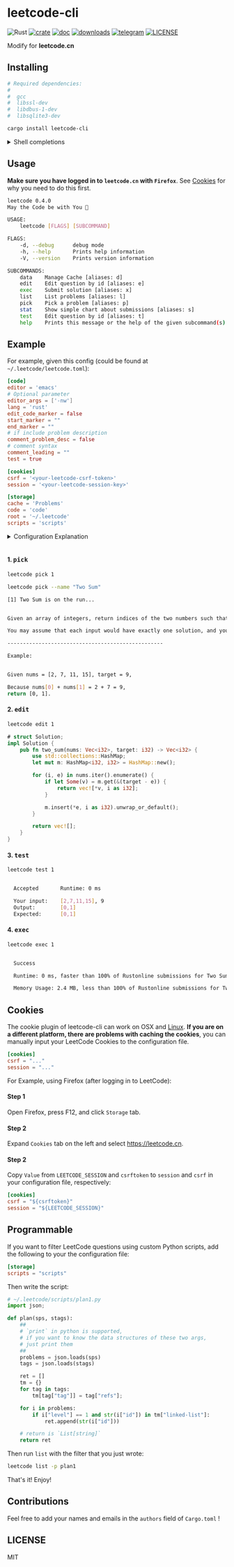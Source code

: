 # leetcode-cli

![Rust](https://github.com/clearloop/leetcode-cli/workflows/leetcode-cli/badge.svg)
[![crate](https://img.shields.io/crates/v/leetcode-cli.svg)](https://crates.io/crates/leetcode-cli)
[![doc](https://img.shields.io/badge/current-docs-brightgreen.svg)](https://docs.rs/leetcode-cli/)
[![downloads](https://img.shields.io/crates/d/leetcode-cli.svg)](https://crates.io/crates/leetcode-cli)
[![telegram](https://img.shields.io/badge/telegram-blue?logo=telegram)](https://t.me/+U_5si6PhWykxZTI1)
[![LICENSE](https://img.shields.io/crates/l/leetcode-cli.svg)](https://choosealicense.com/licenses/mit/)

Modify for **leetcode.cn**

## Installing

```sh
# Required dependencies:
#
#  gcc
#  libssl-dev
#  libdbus-1-dev
#  libsqlite3-dev

cargo install leetcode-cli
```

<details>
<summary>Shell completions</summary>

For Bash and Zsh (by default picks up `$SHELL` from environment)

```sh
eval "$(leetcode completions)"
```

Copy the line above to `.bash_profile` or `.zshrc`

You may also obtain specific shell configuration using.

```sh
leetcode completions fish
```

</details>

## Usage

**Make sure you have logged in to `leetcode.cn` with `Firefox`**. See [Cookies](#cookies) for why you need to do this first.

```sh
leetcode 0.4.0
May the Code be with You 👻

USAGE:
    leetcode [FLAGS] [SUBCOMMAND]

FLAGS:
    -d, --debug      debug mode
    -h, --help       Prints help information
    -V, --version    Prints version information

SUBCOMMANDS:
    data    Manage Cache [aliases: d]
    edit    Edit question by id [aliases: e]
    exec    Submit solution [aliases: x]
    list    List problems [aliases: l]
    pick    Pick a problem [aliases: p]
    stat    Show simple chart about submissions [aliases: s]
    test    Edit question by id [aliases: t]
    help    Prints this message or the help of the given subcommand(s)
```

## Example

For example, given this config (could be found at `~/.leetcode/leetcode.toml`):

```toml
[code]
editor = 'emacs'
# Optional parameter
editor_args = ['-nw']
lang = 'rust'
edit_code_marker = false
start_marker = ""
end_marker = ""
# if include problem description
comment_problem_desc = false
# comment syntax
comment_leading = ""
test = true

[cookies]
csrf = '<your-leetcode-csrf-token>'
session = '<your-leetcode-session-key>'

[storage]
cache = 'Problems'
code = 'code'
root = '~/.leetcode'
scripts = 'scripts'
```

<details>
  <summary>Configuration Explanation</summary>

```toml
[code]
editor = 'emacs'
# Optional parameter
editor_args = ['-nw']
lang = 'rust'
edit_code_marker = true
start_marker = "start_marker"
end_marker = "end_marker"
# if include problem description
comment_problem_desc = true
# comment syntax
comment_leading = "//"
test = true

[cookies]
csrf = '<your-leetcode-csrf-token>'
session = '<your-leetcode-session-key>'

[storage]
cache = 'Problems'
code = 'code'
root = '~/.leetcode'
scripts = 'scripts'
```

If we change the configuration as shown previously, we will get the following code after `leetcode edit 15`.

```rust
// Category: algorithms
// Level: Medium
// Percent: 32.90331%

// Given an integer array nums, return all the triplets [nums[i], nums[j], nums[k]] such that i != j, i != k, and j != k, and nums[i] + nums[j] + nums[k] == 0.
//
// Notice that the solution set must not contain duplicate triplets.
//
//  
// Example 1:
//
// Input: nums = [-1,0,1,2,-1,-4]
// Output: [[-1,-1,2],[-1,0,1]]
// Explanation:
// nums[0] + nums[1] + nums[2] = (-1) + 0 + 1 = 0.
// nums[1] + nums[2] + nums[4] = 0 + 1 + (-1) = 0.
// nums[0] + nums[3] + nums[4] = (-1) + 2 + (-1) = 0.
// The distinct triplets are [-1,0,1] and [-1,-1,2].
// Notice that the order of the output and the order of the triplets does not matter.
//
//
// Example 2:
//
// Input: nums = [0,1,1]
// Output: []
// Explanation: The only possible triplet does not sum up to 0.
//
//
// Example 3:
//
// Input: nums = [0,0,0]
// Output: [[0,0,0]]
// Explanation: The only possible triplet sums up to 0.
//
//
//  
// Constraints:
//
//
// 3 <= nums.length <= 3000
// -10⁵ <= nums[i] <= 10⁵
//

// start_marker
impl Solution {
pub fn three_sum(nums: Vec<i32>) -> Vec<Vec<i32>> {

    }

}
// end_marker

```

</details>

<br>

#### 1. <kbd>pick</kbd>

```sh
leetcode pick 1
```

```sh
leetcode pick --name "Two Sum"
```

```sh
[1] Two Sum is on the run...


Given an array of integers, return indices of the two numbers such that they add up to a specific target.

You may assume that each input would have exactly one solution, and you may not use the same element twice.

--------------------------------------------------

Example:


Given nums = [2, 7, 11, 15], target = 9,

Because nums[0] + nums[1] = 2 + 7 = 9,
return [0, 1].
```

#### 2. <kbd>edit</kbd>

```sh
leetcode edit 1
```

```rust
# struct Solution;
impl Solution {
    pub fn two_sum(nums: Vec<i32>, target: i32) -> Vec<i32> {
        use std::collections::HashMap;
        let mut m: HashMap<i32, i32> = HashMap::new();

        for (i, e) in nums.iter().enumerate() {
            if let Some(v) = m.get(&(target - e)) {
                return vec![*v, i as i32];
            }

            m.insert(*e, i as i32).unwrap_or_default();
        }

        return vec![];
    }
}
```

#### 3. <kbd>test</kbd>

```sh
leetcode test 1
```

```sh

  Accepted       Runtime: 0 ms

  Your input:    [2,7,11,15], 9
  Output:        [0,1]
  Expected:      [0,1]

```

#### 4. <kbd>exec</kbd>

```sh
leetcode exec 1
```

```sh

  Success

  Runtime: 0 ms, faster than 100% of Rustonline submissions for Two Sum.

  Memory Usage: 2.4 MB, less than 100% of Rustonline submissions for Two Sum.


```

## Cookies

The cookie plugin of leetcode-cli can work on OSX and [Linux][#1]. **If you are on a different platform, there are problems with caching the cookies**,
you can manually input your LeetCode Cookies to the configuration file.

```toml
[cookies]
csrf = "..."
session = "..."
```

For Example, using Firefox (after logging in to LeetCode):

#### Step 1

Open Firefox, press F12, and click `Storage` tab.

#### Step 2

Expand `Cookies` tab on the left and select https://leetcode.cn.

#### Step 2

Copy `Value` from `LEETCODE_SESSION` and `csrftoken` to `session` and `csrf` in your configuration file, respectively:

```toml
[cookies]
csrf = "${csrftoken}"
session = "${LEETCODE_SESSION}"
```

## Programmable

If you want to filter LeetCode questions using custom Python scripts, add the following to your the configuration file:

```toml
[storage]
scripts = "scripts"
```

Then write the script:

```python
# ~/.leetcode/scripts/plan1.py
import json;

def plan(sps, stags):
    ##
    # `print` in python is supported,
    # if you want to know the data structures of these two args,
    # just print them
    ##
    problems = json.loads(sps)
    tags = json.loads(stags)

    ret = []
    tm = {}
    for tag in tags:
        tm[tag["tag"]] = tag["refs"];

    for i in problems:
        if i["level"] == 1 and str(i["id"]) in tm["linked-list"]:
            ret.append(str(i["id"]))

    # return is `List[string]`
    return ret
```

Then run `list` with the filter that you just wrote:

```sh
leetcode list -p plan1
```

That's it! Enjoy!

## Contributions

Feel free to add your names and emails in the `authors` field of `Cargo.toml` !

## LICENSE

MIT

[pr]: https://github.com/clearloop/leetcode-cli/pulls
[#1]: https://github.com/clearloop/leetcode-cli/issues/1
